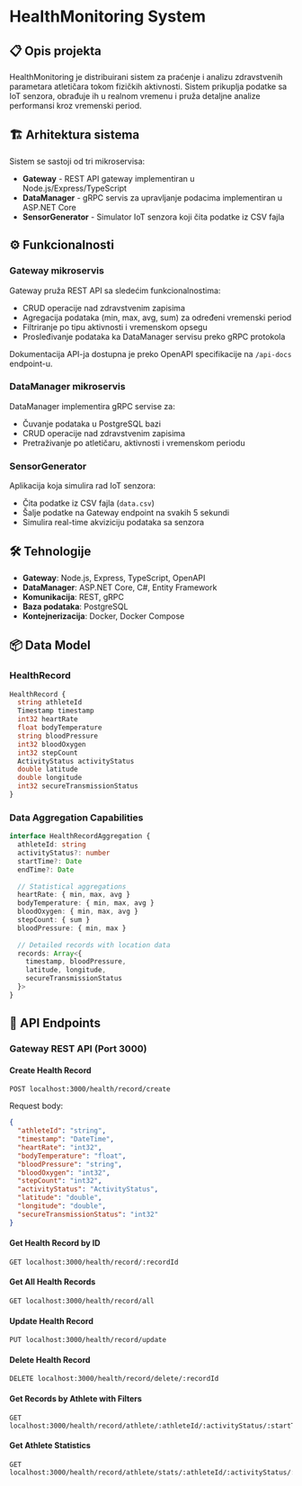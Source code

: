 # HealthMonitoring System

## 📋 Opis projekta

HealthMonitoring je distribuirani sistem za praćenje i analizu zdravstvenih parametara atletičara tokom fizičkih aktivnosti. Sistem prikuplja podatke sa IoT senzora, obrađuje ih u realnom vremenu i pruža detaljne analize performansi kroz vremenski period.

## 🏗️ Arhitektura sistema

Sistem se sastoji od tri mikroservisa:

- **Gateway** - REST API gateway implementiran u Node.js/Express/TypeScript
- **DataManager** - gRPC servis za upravljanje podacima implementiran u ASP.NET Core  
- **SensorGenerator** - Simulator IoT senzora koji čita podatke iz CSV fajla

## ⚙️ Funkcionalnosti

### Gateway mikroservis

Gateway pruža REST API sa sledećim funkcionalnostima:

- CRUD operacije nad zdravstvenim zapisima
- Agregacija podataka (min, max, avg, sum) za određeni vremenski period
- Filtriranje po tipu aktivnosti i vremenskom opsegu
- Prosleđivanje podataka ka DataManager servisu preko gRPC protokola

Dokumentacija API-ja dostupna je preko OpenAPI specifikacije na `/api-docs` endpoint-u.

### DataManager mikroservis

DataManager implementira gRPC servise za:

- Čuvanje podataka u PostgreSQL bazi
- CRUD operacije nad zdravstvenim zapisima
- Pretraživanje po atletičaru, aktivnosti i vremenskom periodu

### SensorGenerator

Aplikacija koja simulira rad IoT senzora:

- Čita podatke iz CSV fajla (`data.csv`)
- Šalje podatke na Gateway endpoint na svakih 5 sekundi
- Simulira real-time akviziciju podataka sa senzora

## 🛠️ Tehnologije

- **Gateway**: Node.js, Express, TypeScript, OpenAPI
- **DataManager**: ASP.NET Core, C#, Entity Framework
- **Komunikacija**: REST, gRPC
- **Baza podataka**: PostgreSQL
- **Kontejnerizacija**: Docker, Docker Compose

## 📦 Data Model

### HealthRecord

```proto
HealthRecord {
  string athleteId
  Timestamp timestamp
  int32 heartRate
  float bodyTemperature
  string bloodPressure
  int32 bloodOxygen
  int32 stepCount
  ActivityStatus activityStatus
  double latitude
  double longitude
  int32 secureTransmissionStatus
}
```

### Data Aggregation Capabilities

```typescript
interface HealthRecordAggregation {
  athleteId: string
  activityStatus?: number
  startTime?: Date
  endTime?: Date
  
  // Statistical aggregations
  heartRate: { min, max, avg }
  bodyTemperature: { min, max, avg }
  bloodOxygen: { min, max, avg }
  stepCount: { sum }
  bloodPressure: { min, max }
  
  // Detailed records with location data
  records: Array<{
    timestamp, bloodPressure,
    latitude, longitude,
    secureTransmissionStatus
  }>
}
```

## 🚀 API Endpoints

### Gateway REST API (Port 3000)

#### Create Health Record
```http
POST localhost:3000/health/record/create
```

Request body:
```json
{
  "athleteId": "string",
  "timestamp": "DateTime",
  "heartRate": "int32",
  "bodyTemperature": "float",
  "bloodPressure": "string",
  "bloodOxygen": "int32",
  "stepCount": "int32",
  "activityStatus": "ActivityStatus",
  "latitude": "double",
  "longitude": "double",
  "secureTransmissionStatus": "int32"
}
```

#### Get Health Record by ID
```http
GET localhost:3000/health/record/:recordId
```

#### Get All Health Records
```http
GET localhost:3000/health/record/all
```

#### Update Health Record
```http
PUT localhost:3000/health/record/update
```

#### Delete Health Record
```http
DELETE localhost:3000/health/record/delete/:recordId
```

#### Get Records by Athlete with Filters
```http
GET localhost:3000/health/record/athlete/:athleteId/:activityStatus/:startTime/:endTime
```

#### Get Athlete Statistics
```http
GET localhost:3000/health/record/athlete/stats/:athleteId/:activityStatus/:startTime/:endTime
```
